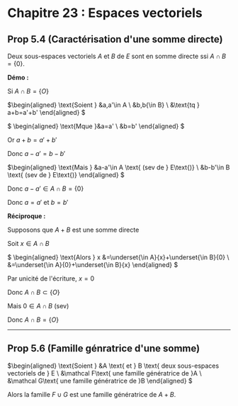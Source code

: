 # Chapitre 23 : Espaces vectoriels
## Prop 5.4 (Caractérisation d'une somme directe)
Deux sous-espaces vectoriels $A$ et $B$ de $E$ sont en somme directe ssi $A\cap B=\{0\}$.

**Démo :**

Si $A\cap B=\{O\}$

$\begin{aligned}
    \text{Soient } &a,a'\in A
    \\
    &b,b{\in B}
    \\
    &\text{tq } a+b=a'+b'
\end{aligned}
$

$
\begin{aligned}
    \text{Mque }&a=a'
    \\
    &b=b'
\end{aligned}
$

Or $a+b=a'+b'$

Donc $a-a'=b-b'$

$\begin{aligned}
    \text{Mais } &a-a'\in A \text{ (sev de } E\text{)}
    \\
    &b-b'\in B \text{ (sev de } E\text{)}
\end{aligned}
$

Donc $a-a'\in A\cap B=\{0\}$

Donc $a = a'$ et $b=b'$

**Réciproque :**

Supposons que $A+B$ est une somme directe

Soit $x\in A\cap B$

$
\begin{aligned}
    \text{Alors } x &=\underset{\in A}{x}+\underset{\in B}{0}
    \\
    &=\underset{\in A}{0}+\underset{\in B}{x}
\end{aligned}
$

Par unicité de l'écriture, $x=0$

Donc $A\cap B\subset\{O\}$

Mais $0\in A\cap B$ (sev)

Donc $A\cap B=\{O\}$

---
## Prop 5.6 (Famille génratrice d'une somme)
$\begin{aligned}
    \text{Soient } &A \text{ et } B \text{ deux sous-espaces vectoriels de } E
    \\
    &\mathcal F\text{ une famille génératrice de }A
    \\
    &\mathcal G\text{ une famille génératrice de }B
\end{aligned}
$

Alors la famille $F\cup G$ est une famille génératrice de $A+B$.
